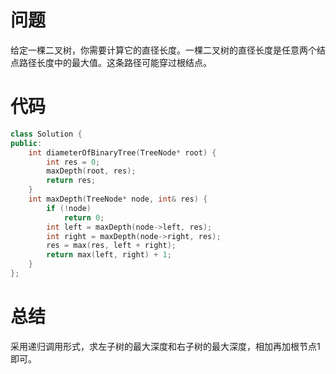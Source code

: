 # 问题 #
给定一棵二叉树，你需要计算它的直径长度。一棵二叉树的直径长度是任意两个结点路径长度中的最大值。这条路径可能穿过根结点。
# 代码 #
```C++
class Solution {
public:
    int diameterOfBinaryTree(TreeNode* root) {
        int res = 0;
        maxDepth(root, res);
        return res;
    }
    int maxDepth(TreeNode* node, int& res) {
        if (!node)
            return 0;
        int left = maxDepth(node->left, res);
        int right = maxDepth(node->right, res);
        res = max(res, left + right);
        return max(left, right) + 1;
    }
};
```

# 总结 #
采用递归调用形式，求左子树的最大深度和右子树的最大深度，相加再加根节点1即可。